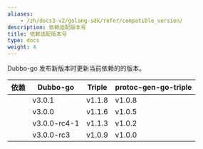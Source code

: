 ```yaml
---
aliases:
    - /zh/docs3-v2/golang-sdk/refer/compatible_version/
description: 依赖适配版本号
title: 依赖适配版本号
type: docs
weight: 4
---
```




Dubbo-go 发布新版本时更新当前依赖的的版本。

| 依赖 | Dubbo-go     | Triple | protoc-gen-go-triple |
| :--: | ------------ | ------ | -------------------- |
|      | v3.0.1       | v1.1.8 | v1.0.8               |
|      | v3.0.0       | v1.1.6 | v1.0.5               |
|      | v3.0.0-rc4-1 | v1.1.3 | v1.0.2               |
|      | v3.0.0-rc3   | v1.0.9 | v1.0.0               |